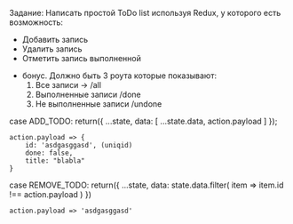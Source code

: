 Задание:
Написать простой ToDo list используя Redux, у которого есть возможность:

- Добавить запись
- Удалить запись
- Отметить запись выполненной

+ бонус. Должно быть 3 роута которые показывают:
    1. Все записи -> /all
    2. Выполненные записи /done
    3. Не выполненные записи /undone

case ADD_TODO:
return({ ...state, data: [ ...state.data, action.payload ]
});

    action.payload => {
        id: 'asdgasggasd', (uniqid)
        done: false,
        title: "blabla"
    }

case REMOVE_TODO:
return({ ...state, data: state.data.filter( item => item.id !== action.payload )
})

    action.payload => 'asdgasggasd'
